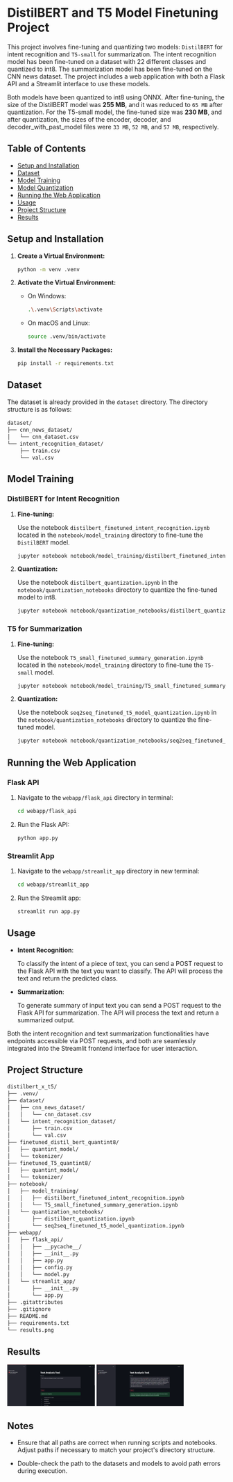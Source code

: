 # DistilBERT and T5 Model Finetuning Project

This project involves fine-tuning and quantizing two models: `DistilBERT` for intent recognition and `T5-small` for summarization. The intent recognition model has been fine-tuned on a dataset with 22 different classes and quantized to int8. The summarization model has been fine-tuned on the CNN news dataset. The project includes a web application with both a Flask API and a Streamlit interface to use these models.

Both models have been quantized to int8 using ONNX. After fine-tuning, the size of the DistilBERT model was **255 MB**, and it was reduced to `65 MB` after quantization. For the T5-small model, the fine-tuned size was **230 MB**, and after quantization, the sizes of the encoder, decoder, and decoder_with_past_model files were `33 MB`, `52 MB`, and `57 MB`, respectively.

## Table of Contents

- [Setup and Installation](#setup-and-installation)
- [Dataset](#dataset)
- [Model Training](#model-training)
- [Model Quantization](#model-quantization)
- [Running the Web Application](#running-the-web-application)
- [Usage](#usage)
- [Project Structure](#project-structure)
- [Results](#results)

## Setup and Installation

1. **Create a Virtual Environment:**

    ```bash
    python -m venv .venv
    ```

2. **Activate the Virtual Environment:**

    - On Windows:
        ```bash
        .\.venv\Scripts\activate
        ```
    - On macOS and Linux:
        ```bash
        source .venv/bin/activate
        ```

3. **Install the Necessary Packages:**

    ```bash
    pip install -r requirements.txt
    ```

## Dataset

The dataset is already provided in the `dataset` directory. The directory structure is as follows:

```plaintext
dataset/
├── cnn_news_dataset/
│   └── cnn_dataset.csv
└── intent_recognition_dataset/
    ├── train.csv
    └── val.csv
```
## Model Training

### DistilBERT for Intent Recognition

1. **Fine-tuning:**

    Use the notebook `distilbert_finetuned_intent_recognition.ipynb` located in the `notebook/model_training` directory to fine-tune the `DistilBERT` model.

    ```bash
    jupyter notebook notebook/model_training/distilbert_finetuned_intent_recognition.ipynb
    ```

2. **Quantization:**

    Use the notebook `distilbert_quantization.ipynb` in the `notebook/quantization_notebooks` directory to quantize the fine-tuned model to int8.

    ```bash
    jupyter notebook notebook/quantization_notebooks/distilbert_quantization.ipynb
    ```

### T5 for Summarization

1. **Fine-tuning:**

    Use the notebook `T5_small_finetuned_summary_generation.ipynb` located in the `notebook/model_training` directory to fine-tune the `T5-small` model.

    ```bash
    jupyter notebook notebook/model_training/T5_small_finetuned_summary_generation.ipynb
    ```

2. **Quantization:**

    Use the notebook `seq2seq_finetuned_t5_model_quantization.ipynb` in the `notebook/quantization_notebooks` directory to quantize the fine-tuned model.

    ```bash
    jupyter notebook notebook/quantization_notebooks/seq2seq_finetuned_t5_model_quantization.ipynb
    ```

## Running the Web Application

### Flask API

1. Navigate to the `webapp/flask_api` directory in terminal:

    ```bash
    cd webapp/flask_api
    ```

2. Run the Flask API:

    ```bash
    python app.py
    ```

### Streamlit App

1. Navigate to the `webapp/streamlit_app` directory in new terminal:

    ```bash
    cd webapp/streamlit_app
    ```

2. Run the Streamlit app:

    ```bash
    streamlit run app.py
    ```

## Usage

- **Intent Recognition**:

    To classify the intent of a piece of text, you can send a POST request to the Flask API with the text you want to classify. The API will process the text and return the predicted class.

- **Summarization**:

    To generate summary of input text you can send a POST request to the Flask API for summarization. The API will process the text and return a summarized output.

Both the intent recognition and text summarization functionalities have endpoints accessible via POST requests, and both are seamlessly integrated into the Streamlit frontend interface for user interaction.

## Project Structure

```plaintext
distilbert_x_t5/
├── .venv/
├── dataset/
│   ├── cnn_news_dataset/
│   │   └── cnn_dataset.csv
│   └── intent_recognition_dataset/
│       ├── train.csv
│       └── val.csv
├── finetuned_distil_bert_quantint8/
│   ├── quantint_model/
│   └── tokenizer/
├── finetuned_T5_quantint8/
│   ├── quantint_model/
│   └── tokenizer/
├── notebook/
│   ├── model_training/
│   │   ├── distilbert_finetuned_intent_recognition.ipynb
│   │   └── T5_small_finetuned_summary_generation.ipynb
│   └── quantization_notebooks/
│       ├── distilbert_quantization.ipynb
│       └── seq2seq_finetuned_t5_model_quantization.ipynb
├── webapp/
│   ├── flask_api/
│   │   ├── __pycache__/
│   │   ├── __init__.py
│   │   ├── app.py
│   │   ├── config.py
│   │   └── model.py
│   └── streamlit_app/
│       ├── __init__.py
│       └── app.py
├── .gitattributes
├── .gitignore
├── README.md
├── requirements.txt
└── results.png
```

## Results

<a href=""><img src="intent_recognition_demo.png" width="40%" alt="Intent Recognition Results"></a>
<a href=""><img src="summarization_demo.png" width="40%" alt="Text Summarization Results"></a>



## Notes
- Ensure that all paths are correct when running scripts and notebooks. Adjust paths if necessary to match your project's directory structure.

- Double-check the path to the datasets and models to avoid path errors during execution.